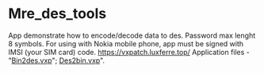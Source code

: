 # Mre_des_tools
App demonstrate how to encode/decode data to des.  Password max lenght 8 symbols.
For using with Nokia mobile phone, app must be signed with IMSI (your SIM card) code.
https://vxpatch.luxferre.top/
Application files - "[Bin2des.vxp](https://github.com/RDZDX/mre_des_tools/blob/main/Bin2des.vxp?raw=true)"; [Des2bin.vxp](https://github.com/RDZDX/mre_des_tools/blob/main/Des2bin.vxp?raw=true)".
